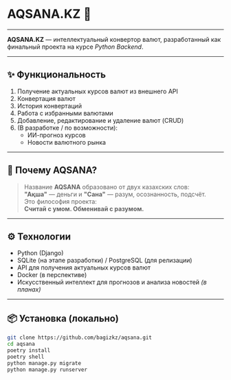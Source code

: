 # AQSANA.KZ 💱  
---

**AQSANA.KZ** — интеллектуальный конвертор валют, разработанный как финальный проекта на курсе *Python Backend*.  

---

## ✨ Функциональность

1. Получение актуальных курсов валют из внешнего API  
2. Конвертация валют  
3. История конвертаций  
4. Работа с избранными валютами  
5. Добавление, редактирование и удаление валют (CRUD)  
6. (В разработке / по возможности):
   - ИИ-прогноз курсов
   - Новости валютного рынка

---

## 📛 Почему AQSANA?

> Название **AQSANA** образовано от двух казахских слов:  
> **"Ақша"** — деньги и **"Сана"** — разум, осознанность, подсчёт.  
> Это философия проекта:  
> **Считай с умом. Обменивай с разумом.**

---

## ⚙️ Технологии

- Python (Django)
- SQLite (на этапе разработки) / PostgreSQL (для релизации)
- API для получения актуальных курсов валют
- Docker (в перспективе)
- Искусственный интеллект для прогнозов и анализа новостей *(в планах)*

---

## 📦 Установка (локально)

```bash
git clone https://github.com/bagizkz/aqsana.git
cd aqsana
poetry install
poetry shell
python manage.py migrate
python manage.py runserver